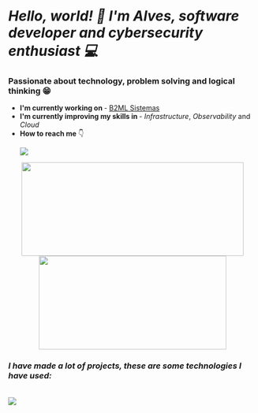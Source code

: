 # *Hello, world! 👋 I'm Alves, software developer and cybersecurity enthusiast 💻*

### Passionate about technology, problem solving and logical thinking 😁

<div>
<ul align="left">
    <li> <b>I'm currently working on </b> - <a href="https://www.linkedin.com/company/b2ml-sistemas/mycompany/">B2ML Sistemas</a></li>
    <li> <b>I'm currently improving my skills in </b> - <i>Infrastructure</i>, <i>Observability</i> and <i>Cloud</i></li>
    <li> <b>How to reach me</b> 👇 </li>
</ul>

<ul>
<a href="https://www.linkedin.com/in/alves7/" target="_blank"><img src="https://skillicons.dev/icons?i=linkedin" /></a>
</ul>
</div>
    
<div align="center" >
  <img width="450em" height="190em" src="https://github-readme-stats.vercel.app/api?username=alvseven&show_icons=true&count_private=true&theme=tokyonight" />
  <img width="380em" height="190em" src="https://github-readme-stats.vercel.app/api/top-langs/?username=alvseven&layout=compact&count_private=true&theme=tokyonight" />
</div>

### *I have made a lot of projects, these are some technologies I have used:*

<div style="display: inline_block">
<br/>
    <img src="https://skillicons.dev/icons?i=html,css,javascript,jquery,ts,react,nextjs,redux,styledcomponents,tailwind,sass,figma,vercel,nodejs,express,prisma,jest,py,django,postgres,mysql,vite,git,gitlab,githubactions,bash,docker,heroku,linux" />
</div><br/>
